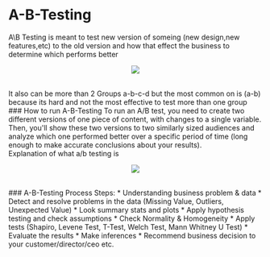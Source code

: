 # A-B-Testing
A\B Testing is meant to test new version of someing (new design,new features,etc) to the old version and how that effect the business to determine which performs better
<p align="center">
  <img src="https://camo.githubusercontent.com/27e73176ea577f97f0fa2c925852a5171a65f5e13f4121b208250280f2aeabf5/68747470733a2f2f692e696d6775722e636f6d2f3742696573494f2e676966" />
</p>
<br>
It also can be more than 2 Groups a-b-c-d but the most common on is (a-b) because its hard and not the most effective to test more than one group
<br>
### How to run A-B-Testing
To run an A/B test, you need to create two different versions of one piece of content, with changes to a single variable. Then, you'll show these two versions to two similarly sized audiences and analyze which one performed better over a specific period of time (long enough to make accurate conclusions about your results).
<br>
Explanation of what a/b testing is
<p align="center">
  <img src="https://camo.githubusercontent.com/f1347ad3f479a18b069f735fd163e55e902292c0675261be083124521238deb9/68747470733a2f2f6d69726f2e6d656469756d2e636f6d2f76322f726573697a653a6669743a313430302f302a424b626b58657336724b5472564131662e" />
</p>
<br>
### A-B-Testing Process Steps:
* Understanding business problem & data
* Detect and resolve problems in the data (Missing Value, Outliers, Unexpected Value)
* Look summary stats and plots
* Apply hypothesis testing and check assumptions
* Check Normality & Homogeneity
* Apply tests (Shapiro, Levene Test, T-Test, Welch Test, Mann Whitney U Test)
* Evaluate the results
* Make inferences
* Recommend business decision to your customer/director/ceo etc.

